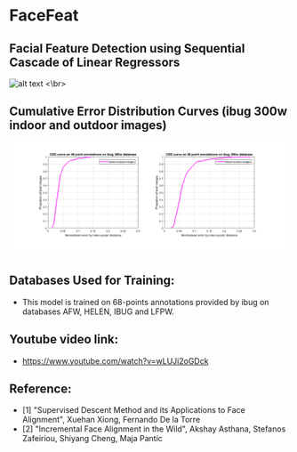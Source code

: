 # FaceFeat
## Facial Feature Detection using Sequential Cascade of Linear Regressors
![alt text](https://github.com/vrsb2006/FaceFeat/blob/master/Results/FaceFeat.gif)
<\br>
## Cumulative Error Distribution Curves (ibug 300w indoor and outdoor images)
![alt text](https://github.com/vrsb2006/FaceFeat/blob/master/Results/CED.png)

## Databases Used for Training:
* This model is trained on 68-points annotations provided by ibug on databases AFW, HELEN, IBUG and LFPW. 

## Youtube video link:
* https://www.youtube.com/watch?v=wLUJi2oGDck

## Reference: 
* [1] "Supervised Descent Method and its Applications to Face Alignment", Xuehan Xiong, Fernando De la Torre
* [2] "Incremental Face Alignment in the Wild", Akshay Asthana, Stefanos Zafeiriou, Shiyang Cheng, Maja Pantic


